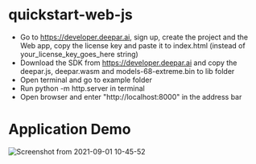 # quickstart-web-js

- Go to https://developer.deepar.ai, sign up, create the project and the Web app, copy the license key and paste it to index.html (instead of your_license_key_goes_here string)
- Download the SDK from https://developer.deepar.ai and copy the deepar.js, deepar.wasm and models-68-extreme.bin to lib folder
- Open terminal and go to example folder
- Run python -m http.server in terminal
- Open browser and enter "http://localhost:8000" in the address bar

# Application Demo

![Screenshot from 2021-09-01 10-45-52](https://user-images.githubusercontent.com/30225438/131615984-7a424990-2941-4542-9f2d-a2a8fcb9bc78.png)

